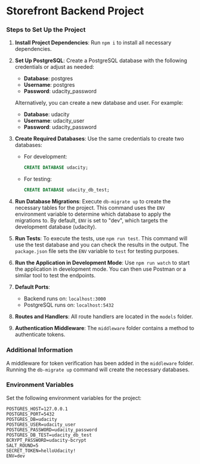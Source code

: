 # Storefront Backend Project

### Steps to Set Up the Project

1. **Install Project Dependencies**:
   Run `npm i` to install all necessary dependencies.

2. **Set Up PostgreSQL**:
   Create a PostgreSQL database with the following credentials or adjust as needed:
   - **Database**: postgres
   - **Username**: postgres
   - **Password**: udacity_password

   Alternatively, you can create a new database and user. For example:
   - **Database**: udacity
   - **Username**: udacity_user
   - **Password**: udacity_password

3. **Create Required Databases**:
   Use the same credentials to create two databases:
   - For development:
     ```sql
     CREATE DATABASE udacity;
     ```
   - For testing:
     ```sql
     CREATE DATABASE udacity_db_test;
     ```

4. **Run Database Migrations**:
   Execute `db-migrate up` to create the necessary tables for the project. This command uses the `ENV` environment variable to determine which database to apply the migrations to. By default, `ENV` is set to "dev", which targets the development database (udacity).

5. **Run Tests**:
   To execute the tests, use `npm run test`. This command will use the test database and you can check the results in the output. The `package.json` file sets the `ENV` variable to `test` for testing purposes.

6. **Run the Application in Development Mode**:
   Use `npm run watch` to start the application in development mode. You can then use Postman or a similar tool to test the endpoints.

7. **Default Ports**:
   - Backend runs on: `localhost:3000`
   - PostgreSQL runs on: `localhost:5432`

8. **Routes and Handlers**:
   All route handlers are located in the `models` folder.

9. **Authentication Middleware**:
   The `middleware` folder contains a method to authenticate tokens.

### Additional Information

A middleware for token verification has been added in the `middleware` folder. Running the `db-migrate up` command will create the necessary databases.

### Environment Variables

Set the following environment variables for the project:

```
POSTGRES_HOST=127.0.0.1
POSTGRES_PORT=5432
POSTGRES_DB=udacity
POSTGRES_USER=udacity_user
POSTGRES_PASSWORD=udacity_password
POSTGRES_DB_TEST=udacity_db_test
BCRYPT_PASSWORD=udacity-bcrypt
SALT_ROUND=5
SECRET_TOKEN=helloUdacity!
ENV=dev
```
